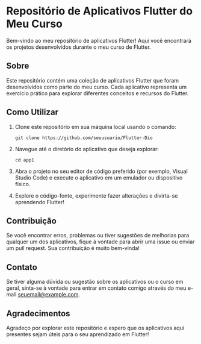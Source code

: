 # Repositório de Aplicativos Flutter do Meu Curso

Bem-vindo ao meu repositório de aplicativos Flutter! Aqui você encontrará os projetos desenvolvidos durante o meu curso de Flutter.

## Sobre

Este repositório contém uma coleção de aplicativos Flutter que foram desenvolvidos como parte do meu curso. Cada aplicativo representa um exercício prático para explorar diferentes conceitos e recursos do Flutter.

## Como Utilizar

1. Clone este repositório em sua máquina local usando o comando:

    ```
    git clone https://github.com/seuusuario/Flutter-Dio
    ```

2. Navegue até o diretório do aplicativo que deseja explorar:

    ```
    cd app1
    ```

3. Abra o projeto no seu editor de código preferido (por exemplo, Visual Studio Code) e execute o aplicativo em um emulador ou dispositivo físico.

4. Explore o código-fonte, experimente fazer alterações e divirta-se aprendendo Flutter!

## Contribuição

Se você encontrar erros, problemas ou tiver sugestões de melhorias para qualquer um dos aplicativos, fique à vontade para abrir uma issue ou enviar um pull request. Sua contribuição é muito bem-vinda!

## Contato

Se tiver alguma dúvida ou sugestão sobre os aplicativos ou o curso em geral, sinta-se à vontade para entrar em contato comigo através do meu e-mail [seuemail@example.com](mailto:seuemail@example.com).

## Agradecimentos

Agradeço por explorar este repositório e espero que os aplicativos aqui presentes sejam úteis para o seu aprendizado em Flutter!

